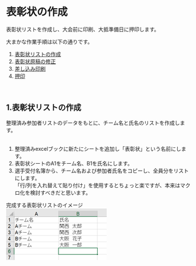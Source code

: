 # 表彰状の作成  

表彰状リストを作成し、大会前に印刷、大抵準備日に押印します。  

大まかな作業手順は以下の通りです。  
1. [表彰状リストの作成](#1.表彰状リストの作成)  
2. [表彰状原稿の修正](#2.表彰状原稿の修正)  
3. [差し込み印刷](#3.差し込み印刷)
4. [押印](#4.押印)

<br>

## 1.表彰状リストの作成

整理済み参加者リストのデータをもとに、チーム名と氏名のリストを作成します。  
<br>

1. 整理済みexcelブックに新たにシートを追加し「表彰状」という名前にします。  
2. 表彰状シートのA1をチーム名、B1を氏名にします。 
3. 選手受付名簿から、チーム名および参加者氏名をコピーし、全員分をリストにします。<br>「行/列を入れ替えて貼り付け」を使用するとちょっと楽ですが、本来はマクロ化を検討すべきだと思います。

完成する表彰状リストのイメージ  
![表彰状リストのイメージ](https://github.com/RCJJ-Kansai/operation-manual/blob/master/img/certificateList.png)  





